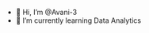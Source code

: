 - 👋 Hi, I’m @Avani-3
- 🌱 I’m currently learning Data Analytics


<!---
Avani-3/Avani-3 is a ✨ special ✨ repository because its `README.md` (this file) appears on your GitHub profile.
You can click the Preview link to take a look at your changes.
--->
